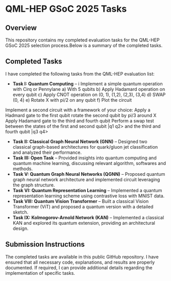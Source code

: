 # QML-HEP GSoC 2025 Tasks

## Overview
This repository contains my completed evaluation tasks for the QML-HEP GSoC 2025 selection process.Below is a summary of the completed tasks.

## Completed Tasks
I have completed the following tasks from the QML-HEP evaluation list:

- **Task I: Quantum Computing** –  i
Implement a simple quantum operation with Cirq or Pennylane
a) With 5 qubits 
b) Apply Hadamard operation on every qubit 
c) Apply CNOT operation on (0, 1), (1,2), (2,3), (3,4) 
d) SWAP (0, 4) 
e) Rotate X with pi/2 on any qubit 
f) Plot the circuit 

Implement a second circuit with a framework of your choice:
Apply a Hadmard gate to the first qubit
rotate the second qubit by pi/3 around X
Apply Hadamard gate to the third and fourth qubit
Perform a swap test between the states of the first and second qubit |q1 q2> and the third and fourth qubit |q3 q4>


- **Task II: Classical Graph Neural Network (GNN)** – Designed two classical graph-based architectures for quark/gluon jet classification and analyzed their performance.
- **Task III: Open Task** – Provided insights into quantum computing and quantum machine learning, discussing relevant algorithm, softwares and methods.
- **Task V: Quantum Graph Neural Networks (QGNN)** – Proposed quantum graph neural network architecture and implemented circuit leveraging the graph structure.
- **Task VI: Quantum Representation Learning** – Implemented a quantum representation learning scheme using contrastive loss with MNIST data.
- **Task VIII: Quantum Vision Transformer** – Built a classical Vision Transformer (ViT) and proposed a quantum version with a detailed sketch.
- **Task IX: Kolmogorov-Arnold Network (KAN)** – Implemented a classical KAN and explored its quantum extension, providing an architectural design.

## Submission Instructions
The completed tasks are available in this public GitHub repository. I have ensured that all necessary code, explanations, and results are properly documented. If required, I can provide additional details regarding the implementation of specific tasks.

